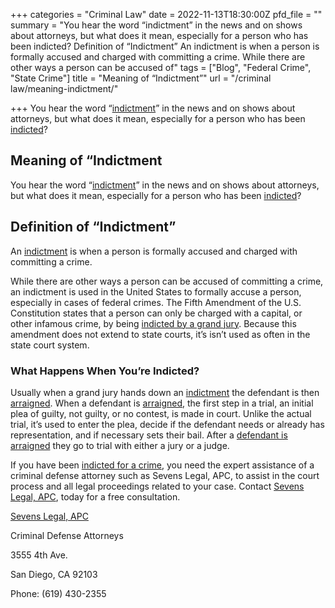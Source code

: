 +++
categories = "Criminal Law"
date = 2022-11-13T18:30:00Z
pfd_file = ""
summary = "You hear the word “indictment” in the news and on shows about attorneys, but what does it mean, especially for a person who has been indicted? Definition of “Indictment” An indictment is when a person is formally accused and charged with committing a crime. While there are other ways a person can be accused of"
tags = ["Blog", "Federal Crime", "State Crime"]
title = "Meaning of “Indictment”"
url = "/criminal law/meaning-indictment/"

+++
You hear the word “[indictment](https://www.sevenslegal.com/ "Sevens Legal, APC")” in the news and on shows about attorneys, but what does it mean, especially for a person who has been [indicted](https://www.sevenslegal.com/ "Sevens Legal, APC")?

## Meaning of “Indictment

You hear the word “[indictment](https://www.sevenslegal.com/ "Sevens Legal, APC")” in the news and on shows about attorneys, but what does it mean, especially for a person who has been [indicted](https://www.sevenslegal.com/ "Sevens Legal, APC")?

## Definition of “Indictment”

An [indictment](https://www.sevenslegal.com/ "Sevens Legal, APC") is when a person is formally accused and charged with committing a crime.

While there are other ways a person can be accused of committing a crime, an indictment is used in the United States to formally accuse a person, especially in cases of federal crimes. The Fifth Amendment of the U.S. Constitution states that a person can only be charged with a capital, or other infamous crime, by being [indicted by a grand jury](https://www.sevenslegal.com/ "Sevens Legal, APC"). Because this amendment does not extend to state courts, it’s isn’t used as often in the state court system.

### What Happens When You’re Indicted?

Usually when a grand jury hands down an [indictment](https://www.sevenslegal.com/ "Sevens Legal, APC") the defendant is then [arraigned](https://www.sevenslegal.com/ "Sevens Legal, APC"). When a defendant is [arraigned](https://www.sevenslegal.com/ "Sevens Legal, APC"), the first step in a trial, an initial plea of guilty, not guilty, or no contest, is made in court. Unlike the actual trial, it’s used to enter the plea, decide if the defendant needs or already has representation, and if necessary sets their bail. After a [defendant is arraigned](https://www.sevenslegal.com/ "Sevens Legal, APC") they go to trial with either a jury or a judge.

If you have been [indicted for a crime](https://www.sevenslegal.com/ "Sevens Legal, APC"), you need the expert assistance of a criminal defense attorney such as Sevens Legal, APC, to assist in the court process and all legal proceedings related to your case. Contact [Sevens Legal, APC](https://www.sevenslegal.com/ "Sevens Legal, APC"), today for a free consultation.

[Sevens Legal, APC](https://www.sevenslegal.com/ "Sevens Legal, APC")

Criminal Defense Attorneys

3555 4th Ave.

San Diego, CA 92103

Phone: (619) 430-2355